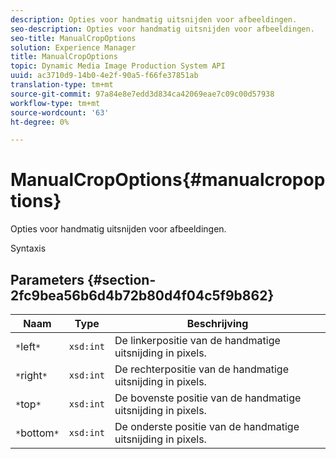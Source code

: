 ```yaml
---
description: Opties voor handmatig uitsnijden voor afbeeldingen.
seo-description: Opties voor handmatig uitsnijden voor afbeeldingen.
seo-title: ManualCropOptions
solution: Experience Manager
title: ManualCropOptions
topic: Dynamic Media Image Production System API
uuid: ac3710d9-14b0-4e2f-90a5-f66fe37851ab
translation-type: tm+mt
source-git-commit: 97a84e8e7edd3d834ca42069eae7c09c00d57938
workflow-type: tm+mt
source-wordcount: '63'
ht-degree: 0%

---
```



# ManualCropOptions{#manualcropoptions}

Opties voor handmatig uitsnijden voor afbeeldingen.

Syntaxis

## Parameters {#section-2fc9bea56b6d4b72b80d4f04c5f9b862}

| Naam | Type | Beschrijving |
|---|---|---|
| `*`left`*` | `xsd:int` | De linkerpositie van de handmatige uitsnijding in pixels. |
| `*`right`*` | `xsd:int` | De rechterpositie van de handmatige uitsnijding in pixels. |
| `*`top`*` | `xsd:int` | De bovenste positie van de handmatige uitsnijding in pixels. |
| `*`bottom`*` | `xsd:int` | De onderste positie van de handmatige uitsnijding in pixels. |

